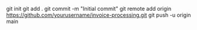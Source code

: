 git init
git add .
git commit -m "Initial commit"
git remote add origin https://github.com/yourusername/invoice-processing.git
git push -u origin main
